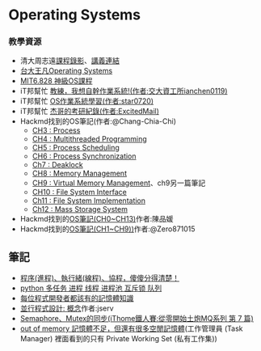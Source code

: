# Operating Systems

### 教學資源
- 清大周志遠[課程錄影](https://www.youtube.com/playlist?list=PLS0SUwlYe8czigQPzgJTH2rJtwm0LXvDX)、[講義連結](https://ocw.nthu.edu.tw/ocw/index.php?page=course_news_content&cid=141&id=999)
- [台大王凡Operating Systems](http://cc.ee.ntu.edu.tw/~farn/courses/OS/OS2022/index.htm)
- [MIT6.828 神級OS課程](https://zhuanlan.zhihu.com/p/74028717)
- iT邦幫忙 [教練，我想自幹作業系統!(作者:交大資工所ianchen0119)](https://ithelp.ithome.com.tw/articles/10274457)
- iT邦幫忙 [OS作業系統學習(作者:star0720)](https://ithelp.ithome.com.tw/users/20112132/ironman/1884)
- iT邦幫忙 [杰哥的考研紀錄(作者:ExcitedMail)](https://ithelp.ithome.com.tw/users/20140125/ironman/3945?page=1)
- Hackmd找到的OS筆記(作者:@Chang-Chia-Chi)
  - [CH3 : Process](https://hackmd.io/@Chang-Chia-Chi/OS-CH3)
  - [CH4 : Multithreaded Programming](https://hackmd.io/@Chang-Chia-Chi/OS-CH4)
  - [CH5 : Process Scheduling](https://hackmd.io/@Chang-Chia-Chi/OS-CH5)
  - [CH6 : Process Synchronization](https://hackmd.io/@Chang-Chia-Chi/OS-CH6)
  - [Ch7 : Deaklock](https://hackmd.io/@Chang-Chia-Chi/OS-CH7)
  - [CH8 : Memory Management](https://hackmd.io/@Chang-Chia-Chi/OS-CH8)
  - [CH9 : Virtual Memory Management](https://hackmd.io/@Chang-Chia-Chi/OS-CH9)、ch9另一篇筆記
  - [CH10 : File System Interface](https://hackmd.io/@Chang-Chia-Chi/OS-CH10)
  - [Ch11 : File System Implementation](https://hackmd.io/@Chang-Chia-Chi/OS-CH11)
  - [Ch12 : Mass Storage System](https://hackmd.io/@Chang-Chia-Chi/OS-CH12)
- Hackmd找到的[OS筆記(CH0~CH13)](https://hackmd.io/@Pl-eQT9CQaS0jhExKqL8_w/BkhOSR4jW/https%3A%2F%2Fhackmd.io%2Fs%2FS14A_CVjW)作者:陳品媛
- Hackmd找到的[OS筆記(CH1~CH9))](https://hackmd.io/@Zero871015/OS-Note)作者:@Zero871015


## 筆記
- [程序(進程)、執行緒(線程)、協程，傻傻分得清楚！](https://oldmo860617.medium.com/%E9%80%B2%E7%A8%8B-%E7%B7%9A%E7%A8%8B-%E5%8D%94%E7%A8%8B-%E5%82%BB%E5%82%BB%E5%88%86%E5%BE%97%E6%B8%85%E6%A5%9A-a09b95bd68dd)
- [python 多任务 进程 线程 进程池 互斥锁 队列](https://www.bilibili.com/video/BV1FS4y1v7CW/)
- [每位程式開發者都該有的記憶體知識](https://sysprog21.github.io/cpumemory-zhtw/)
- [並行程式設計: 概念](https://hackmd.io/@sysprog/concurrency-concepts)作者:jserv
- [Semaphore、Mutex的同步(iThome鐵人賽:從零開始土炮MQ系列 第 7 篇)](https://ithelp.ithome.com.tw/articles/10219642)
- [out of memory 記憶體不足，但還有很多空閒記憶體](https://ithelp.ithome.com.tw/questions/10212614?sc=nl.daily)(工作管理員 (Task Manager) 裡面看到的只有 Private Working Set (私有工作集))
